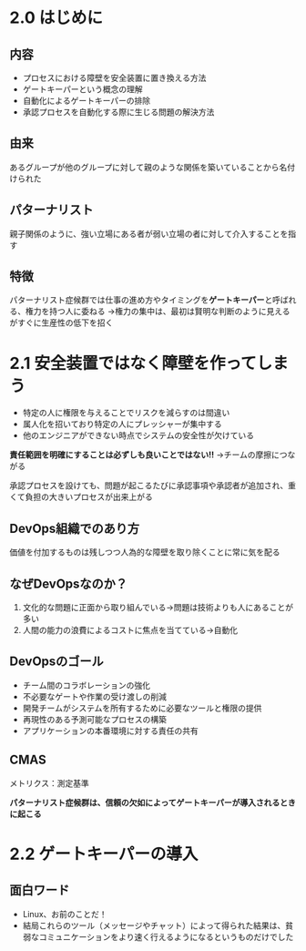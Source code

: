 # 2.0 はじめに
## 内容
- プロセスにおける障壁を安全装置に置き換える方法
- ゲートキーパーという概念の理解
- 自動化によるゲートキーパーの排除
- 承認プロセスを自動化する際に生じる問題の解決方法

## 由来
あるグループが他のグループに対して親のような関係を築いていることから名付けられた

## パターナリスト
親子関係のように、強い立場にある者が弱い立場の者に対して介入することを指す

## 特徴
パターナリスト症候群では仕事の進め方やタイミングを**ゲートキーパー**と呼ばれる、権力を持つ人に委ねる
→権力の集中は、最初は賢明な判断のように見えるがすぐに生産性の低下を招く

# 2.1 安全装置ではなく障壁を作ってしまう

- 特定の人に権限を与えることでリスクを減らすのは間違い
- 属人化を招いており特定の人にプレッシャーが集中する
- 他のエンジニアができない時点でシステムの安全性が欠けている

**責任範囲を明確にすることは必ずしも良いことではない!!**
→チームの摩擦につながる


承認プロセスを設けても、問題が起こるたびに承認事項や承認者が追加され、重くて負担の大きいプロセスが出来上がる

## DevOps組織でのあり方
価値を付加するものは残しつつ人為的な障壁を取り除くことに常に気を配る

## なぜDevOpsなのか？
1. 文化的な問題に正面から取り組んでいる→問題は技術よりも人にあることが多い
2. 人間の能力の浪費によるコストに焦点を当てている→自動化

## DevOpsのゴール
- チーム間のコラボレーションの強化
- 不必要なゲートや作業の受け渡しの削減
- 開発チームがシステムを所有するために必要なツールと権限の提供
- 再現性のある予測可能なプロセスの構築
- アプリケーションの本番環境に対する責任の共有

## CMAS
メトリクス：測定基準

**パターナリスト症候群は、信頼の欠如によってゲートキーパーが導入されるときに起こる**

# 2.2 ゲートキーパーの導入

## 面白ワード
- Linux、お前のことだ！
- 結局これらのツール（メッセージやチャット）によって得られた結果は、貧弱なコミュニケーションをより速く行えるようになるというものだけでした